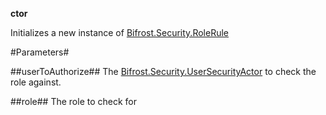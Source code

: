 **ctor**

Initializes a new instance of [Bifrost.Security.RoleRule](Bifrost.Security.RoleRule)

#Parameters#


##userToAuthorize##
The [Bifrost.Security.UserSecurityActor](Bifrost.Security.UserSecurityActor) to check the role against.

##role##
The role to check for
